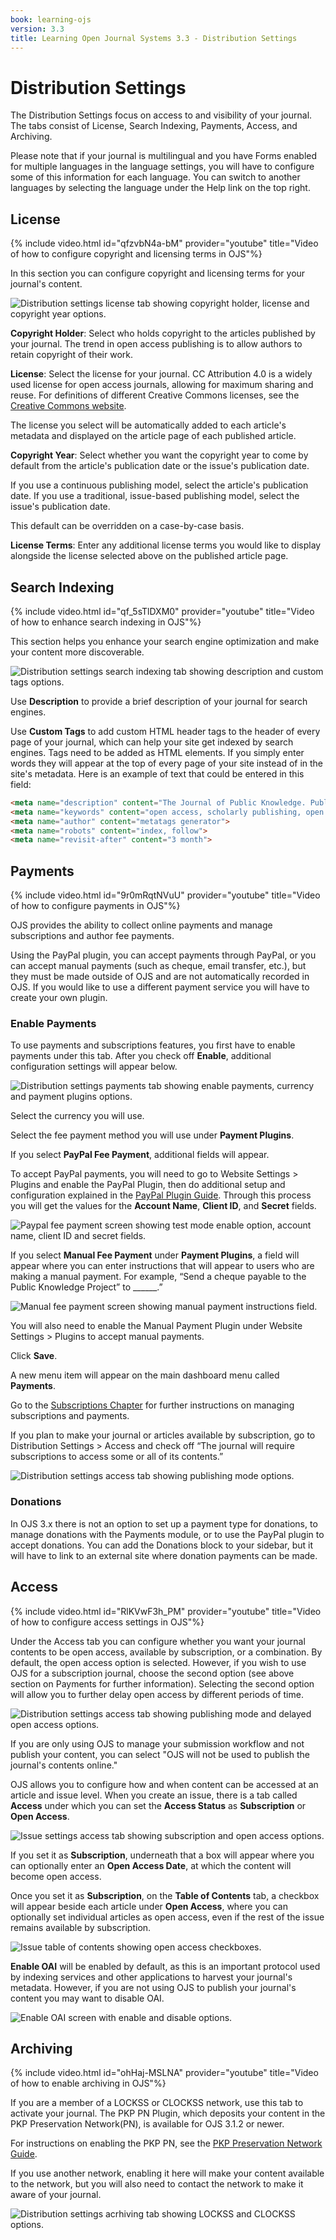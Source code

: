 ```yaml
---
book: learning-ojs
version: 3.3
title: Learning Open Journal Systems 3.3 - Distribution Settings
---
```


# Distribution Settings

The Distribution Settings focus on access to and visibility of your journal. The tabs consist of License, Search Indexing, Payments, Access, and Archiving.

Please note that if your journal is multilingual and you have Forms enabled for multiple languages in the language settings, you will have to configure some of this information for each language. You can switch to another languages by selecting the language under the Help link on the top right.

## License

{% include video.html id="qfzvbN4a-bM" provider="youtube" title="Video of how to configure copyright and licensing terms in OJS"%}

In this section you can configure copyright and licensing terms for your journal's content.

![Distribution settings license tab showing copyright holder, license and copyright year options.](./assets/learning-ojs3.2-jm-settings-dist-permissions.png)

**Copyright Holder**: Select who holds copyright to the articles published by your journal. The trend in open access publishing is to allow authors to retain copyright of their work.

**License**: Select the license for your journal. CC Attribution 4.0 is a widely used license for open access journals, allowing for maximum sharing and reuse. For definitions of different Creative Commons licenses, see the [Creative Commons website](https://creativecommons.org/).

The license you select will be automatically added to each article's metadata and displayed on the article page of each published article.

**Copyright Year**: Select whether you want the copyright year to come by default from the article's publication date or the issue's publication date.

If you use a continuous publishing model, select the article's publication date. If you use a traditional, issue-based publishing model, select the issue's publication date.

This default can be overridden on a case-by-case basis.

**License Terms**: Enter any additional license terms you would like to display alongside the license selected above on the published article page.

## Search Indexing

{% include video.html id="qf_5sTlDXM0" provider="youtube" title="Video of how to enhance search indexing in OJS"%}

This section helps you enhance your search engine optimization and make your content more discoverable.

![Distribution settings search indexing tab showing description and custom tags options.](./assets/learning-ojs3.2-jm-settings-dist-index.png)

Use **Description** to provide a brief description of your journal for search engines.

Use **Custom Tags** to add custom HTML header tags to the header of every page of your journal, which can help your site get indexed by search engines. Tags need to be added as HTML elements. If you simply enter words they will appear at the top of every page of your site instead of in the site's metadata. Here is an example of text that could be entered in this field:

```html
<meta name="description" content="The Journal of Public Knowledge. Publication of the Public Knowledge Project - PKP and Simon Fraser University - SFU" />
<meta name="keywords" content="open access, scholarly publishing, open source software, non-profit organizations, scholarly journals, free software" />
<meta name="author" content="metatags generator">
<meta name="robots" content="index, follow">
<meta name="revisit-after" content="3 month">
```

## Payments

{% include video.html id="9r0mRqtNVuU" provider="youtube" title="Video of how to configure payments in OJS"%}

OJS provides the ability to collect online payments and manage subscriptions and author fee payments.

Using the PayPal plugin, you can accept payments through PayPal, or you can accept manual payments (such as cheque, email transfer, etc.), but they must be made outside of OJS and are not automatically recorded in OJS.  If you would like to use a different payment service you will have to create your own plugin.

### Enable Payments

To use payments and subscriptions features, you first have to enable payments under this tab. After you check off **Enable**, additional configuration settings will appear below.

![Distribution settings payments tab showing enable payments, currency and payment plugins options.](./assets/learning-ojs3.2-jm-settings-dist-pay.png)

Select the currency you will use.

Select the fee payment method you will use under **Payment Plugins**.

If you select **PayPal Fee Payment**, additional fields will appear.

To accept PayPal payments, you will need to go to Website Settings > Plugins and enable the PayPal Plugin, then do additional setup and configuration explained in the [PayPal Plugin Guide](https://docs.pkp.sfu.ca/using-paypal-for-ojs-and-ocs/en/). Through this process you will get the values for the **Account Name**, **Client ID**, and **Secret** fields.

![Paypal fee payment screen showing test mode enable option, account name, client ID and secret fields.](./assets/learning-ojs3.2-jm-settings-dist-paypalsettings.png)

If you select **Manual Fee Payment** under **Payment Plugins**, a field will appear where you can enter instructions that will appear to users who are making a manual payment.  For example, “Send a cheque payable to the Public Knowledge Project” to ______.”

![Manual fee payment screen showing manual payment instructions field.](./assets/learning-ojs3.2-jm-settings-manual-payments.png)

You will also need to enable the Manual Payment Plugin under Website Settings > Plugins to accept manual payments.

Click **Save**.

A new menu item will appear on the main dashboard menu called **Payments**.

Go to the [Subscriptions Chapter](./subscriptions.md) for further instructions on managing subscriptions and payments.

If you plan to make your journal or articles available by subscription, go to Distribution Settings > Access and check off “The journal will require subscriptions to access some or all of its contents.”

![Distribution settings access tab showing publishing mode options.](./assets/learning-ojs3.2-jm-settings-dist-access.png)

### Donations

In OJS 3.x there is not an option to set up a payment type for donations, to manage donations with the Payments module, or to use the PayPal plugin to accept donations. You can add the Donations block to your sidebar, but it will have to link to an external site where donation payments can be made.

## Access

{% include video.html id="RlKVwF3h_PM" provider="youtube" title="Video of how to configure access settings in OJS"%}

Under the Access tab you can configure whether you want your journal contents to be open access, available by subscription, or a combination. By default, the open access option is selected. However, if you wish to use OJS for a subscription journal, choose the second option (see above section on Payments for further information). Selecting the second option will allow you to further delay open access by different periods of time.

![Distribution settings access tab showing publishing mode and delayed open access options.](./assets/learning-ojs3.2-jm-settings-dist-access-delayed.png)

If you are only using OJS to manage your submission workflow and not publish your content, you can select "OJS will not be used to publish the journal's contents online."

OJS allows you to configure how and when content can be accessed at an article and issue level. When you create an issue, there is a tab called **Access** under which you can set the **Access Status** as **Subscription** or **Open Access**.

![Issue settings access tab showing subscription and open access options.](./assets/learning-ojs3.2-issue-access.png)

If you set it as **Subscription**, underneath that a box will appear where you can optionally enter an **Open Access Date**, at which the content will become open access.

Once you set it as **Subscription**, on the **Table of Contents** tab, a checkbox will appear beside each article under **Open Access**, where you can optionally set individual articles as open access, even if the rest of the issue remains available by subscription.

![Issue table of contents showing open access checkboxes.](./assets/learning-OJS3.2-article-access.png)

**Enable OAI** will be enabled by default, as this is an important protocol used by indexing services and other applications to harvest your journal's metadata. However, if you are not using OJS to publish your journal's content you may want to disable OAI.

![Enable OAI screen with enable and disable options.](./assets/learning-ojs3.2-jm-settings-dist-oai.png)

## Archiving

{% include video.html id="ohHaj-MSLNA" provider="youtube" title="Video of how to enable archiving in OJS"%}

If you are a member of a LOCKSS or CLOCKSS network, use this tab to activate your journal. The PKP PN Plugin, which deposits your content in the PKP Preservation Network(PN), is available for OJS 3.1.2 or newer.

For instructions on enabling the PKP PN, see the [PKP Preservation Network Guide](https://docs.pkp.sfu.ca/pkp-pn/).

If you use another network, enabling it here will make your content available to the network, but you will also need to contact the network to make it aware of your journal.

![Distribution settings acrhiving tab showing LOCKSS and CLOCKSS options.](./assets/learning-ojs3.2-jm-settings-web-archive.png)
